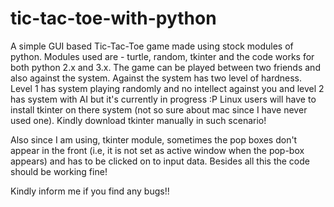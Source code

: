 # tic-tac-toe-with-python
A simple GUI based Tic-Tac-Toe game made using stock modules of python. Modules used are - turtle, random, tkinter and the code works for both python 2.x and 3.x. The game can be played between two friends and also against the system. 
Against the system has two level of hardness. Level 1 has system playing randomly and no intellect against you and level 2 has system with AI but it's currently in progress :P
Linux users will have to install tkinter on there system (not so sure about mac since I have never used one).
Kindly download tkinter manually in such scenario!

Also since I am using, tkinter module, sometimes the pop boxes don't appear in the front (i.e, it is not set as active window when the pop-box appears) and has to be clicked on to input data. Besides all this the code should be working fine!

Kindly inform me if you find any bugs!!
